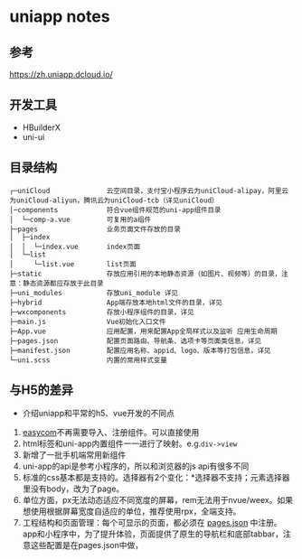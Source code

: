 # uniapp notes

## 参考

<https://zh.uniapp.dcloud.io/>


## 开发工具

- HBuilderX
- uni-ui


## 目录结构

```
┌─uniCloud              云空间目录，支付宝小程序云为uniCloud-alipay，阿里云为uniCloud-aliyun，腾讯云为uniCloud-tcb（详见uniCloud）
│─components            符合vue组件规范的uni-app组件目录
│  └─comp-a.vue         可复用的a组件
├─pages                 业务页面文件存放的目录
│  ├─index
│  │  └─index.vue       index页面
│  └─list
│     └─list.vue        list页面
├─static                存放应用引用的本地静态资源（如图片、视频等）的目录，注意：静态资源都应存放于此目录
├─uni_modules           存放uni_module 详见
├─hybrid                App端存放本地html文件的目录，详见
├─wxcomponents          存放小程序组件的目录，详见
├─main.js               Vue初始化入口文件
├─App.vue               应用配置，用来配置App全局样式以及监听 应用生命周期
├─pages.json            配置页面路由、导航条、选项卡等页面类信息，详见
├─manifest.json         配置应用名称、appid、logo、版本等打包信息，详见
└─uni.scss              内置的常用样式变量
```

## 与H5的差异

- 介绍uniapp和平常的h5、vue开发的不同点

1. [easycom](https://uniapp.dcloud.net.cn/collocation/pages?id=easycom)不再需要导入、注册组件。可以直接使用
2. html标签和uni-app内置组件一一进行了映射。e.g.`div->view`
3. 新增了一批手机端常用新组件
4. uni-app的api是参考小程序的，所以和浏览器的js api有很多不同
5. 标准的css基本都是支持的。选择器有2个变化：*选择器不支持；元素选择器里没有body，改为了page。
6. 单位方面，px无法动态适应不同宽度的屏幕，rem无法用于nvue/weex。如果想使用根据屏幕宽度自适应的单位，推荐使用rpx，全端支持。
7. 工程结构和页面管理：每个可显示的页面，都必须在 [pages.json](https://uniapp.dcloud.io/collocation/pages) 中注册。app和小程序中，为了提升体验，页面提供了原生的导航栏和底部tabbar，注意这些配置是在pages.json中做，



